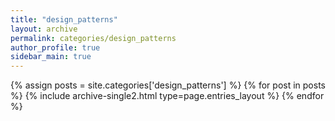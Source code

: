 ```yaml
---
title: "design_patterns"
layout: archive
permalink: categories/design_patterns
author_profile: true
sidebar_main: true
---
```


{% assign posts = site.categories['design_patterns'] %}
{% for post in posts %} {% include archive-single2.html type=page.entries_layout %} {% endfor %}